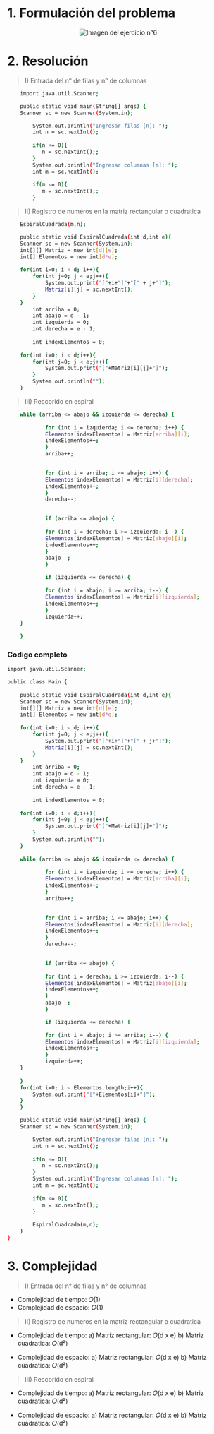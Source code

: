 # 1. Formulación del problema

<p align="center">
  <img src="image.png" alt="Imagen del ejercicio n°6" />
</p>



# 2. Resolución

> I) Entrada del n° de filas y n° de columnas

```bash
    import java.util.Scanner;
```

```bash
    public static void main(String[] args) {
    Scanner sc = new Scanner(System.in);

        System.out.println("Ingresar filas [n]: ");
        int n = sc.nextInt();
        
        if(n <= 0){
           n = sc.nextInt();;
        }  
        System.out.println("Ingresar columnas [m]: ");
        int m = sc.nextInt();
        
        if(m <= 0){
           m = sc.nextInt();;
        }
```
> II) Registro de numeros en la matriz rectangular o cuadratica

```bash
    EspiralCuadrada(m,n);      
```

```bash
    public static void EspiralCuadrada(int d,int e){
    Scanner sc = new Scanner(System.in);    
    int[][] Matriz = new int[d][e];
    int[] Elementos = new int[d*e];
    
    for(int i=0; i < d; i++){
        for(int j=0; j < e;j++){
            System.out.print("["+i+"]"+"[" + j+"]");
            Matriz[i][j] = sc.nextInt();           
        }
    }    
        int arriba = 0;
        int abajo = d - 1;
        int izquierda = 0;
        int derecha = e - 1;
        
        int indexElementos = 0;
        
    for(int i=0; i < d;i++){
        for(int j=0; j < e;j++){
            System.out.print("["+Matriz[i][j]+"]");
        }
        System.out.println("");
    }
```
> III) Reccorido en espiral



```bash
    while (arriba <= abajo && izquierda <= derecha) {
           
            for (int i = izquierda; i <= derecha; i++) {
            Elementos[indexElementos] = Matriz[arriba][i]; 
            indexElementos++;    
            }
            arriba++;

     
            for (int i = arriba; i <= abajo; i++) {
            Elementos[indexElementos] = Matriz[i][derecha];    
            indexElementos++;       
            }
            derecha--; 

 
            if (arriba <= abajo) {
            
            for (int i = derecha; i >= izquierda; i--) {
            Elementos[indexElementos] = Matriz[abajo][i];  
            indexElementos++;      
            }
            abajo--; 
            }

            if (izquierda <= derecha) {
              
            for (int i = abajo; i >= arriba; i--) {
            Elementos[indexElementos] = Matriz[i][izquierda];      
            indexElementos++;      
            }
            izquierda++;   
    }   
    
    }
```

### Codigo completo

```bash
import java.util.Scanner;

public class Main {
    
    public static void EspiralCuadrada(int d,int e){
    Scanner sc = new Scanner(System.in);    
    int[][] Matriz = new int[d][e];
    int[] Elementos = new int[d*e];
    
    for(int i=0; i < d; i++){
        for(int j=0; j < e;j++){
            System.out.print("["+i+"]"+"[" + j+"]");
            Matriz[i][j] = sc.nextInt();           
        }
    }    
        int arriba = 0;
        int abajo = d - 1;
        int izquierda = 0;
        int derecha = e - 1;
        
        int indexElementos = 0;
        
    for(int i=0; i < d;i++){
        for(int j=0; j < e;j++){
            System.out.print("["+Matriz[i][j]+"]");
        }
        System.out.println("");
    }
        
    while (arriba <= abajo && izquierda <= derecha) {
           
            for (int i = izquierda; i <= derecha; i++) {
            Elementos[indexElementos] = Matriz[arriba][i]; 
            indexElementos++;    
            }
            arriba++;

     
            for (int i = arriba; i <= abajo; i++) {
            Elementos[indexElementos] = Matriz[i][derecha];    
            indexElementos++;       
            }
            derecha--; 

 
            if (arriba <= abajo) {
            
            for (int i = derecha; i >= izquierda; i--) {
            Elementos[indexElementos] = Matriz[abajo][i];  
            indexElementos++;      
            }
            abajo--; 
            }

            if (izquierda <= derecha) {
              
            for (int i = abajo; i >= arriba; i--) {
            Elementos[indexElementos] = Matriz[i][izquierda];      
            indexElementos++;      
            }
            izquierda++;   
    }   
    
    }
    for(int i=0; i < Elementos.length;i++){
        System.out.print("["+Elementos[i]+"]");
    }
    }

    public static void main(String[] args) {
    Scanner sc = new Scanner(System.in);

        System.out.println("Ingresar filas [n]: ");
        int n = sc.nextInt();
        
        if(n <= 0){
           n = sc.nextInt();;
        }  
        System.out.println("Ingresar columnas [m]: ");
        int m = sc.nextInt();
        
        if(m <= 0){
           m = sc.nextInt();;
        }
        
        EspiralCuadrada(m,n);      
    }
}
```
# 3. Complejidad

> I) Entrada del n° de filas y n° de columnas

- Complejidad de tiempo: 𝑂(1)
- Complejidad de espacio: 𝑂(1)

> II) Registro de numeros en la matriz rectangular o cuadratica

- Complejidad de tiempo:
  a) Matriz rectangular: 𝑂(d x e)
  b) Matriz cuadratica: 𝑂(d²)
  
- Complejidad de espacio:
  a) Matriz rectangular: 𝑂(d x e)
  b) Matriz cuadratica: 𝑂(d²)   

> III) Reccorido en espiral
- Complejidad de tiempo:
  a) Matriz rectangular: 𝑂(d x e)
  b) Matriz cuadratica: 𝑂(d²)
  
- Complejidad de espacio:
  a) Matriz rectangular: 𝑂(d x e)
  b) Matriz cuadratica: 𝑂(d²)   

